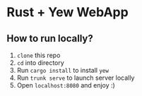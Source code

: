 # Rust + Yew WebApp

## How to run locally?

1. `clone` this repo
2. `cd` into directory
3. Run `cargo install` to install `yew`
4. Run `trunk serve` to launch server locally
5. Open `localhost:8080` and enjoy :)
